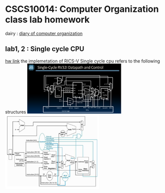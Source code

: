 # CSCS10014: Computer Organization class lab homework

dairy : [diary of computer organization](https://hackmd.io/cuwvQXPuQt6DtWr_r6M5yw)



## lab1, 2 : Single cycle CPU 
[hw link](https://nycu-caslab.github.io/CO2024/labs/Lab%202.html)
the implemetation of RICS-V Single cycle cpu refers to the following structures 
<img src="images/image-1.png" style="max-width:60%; height:auto;">
<img src="images/image-2.png" style="max-width:60%; height:auto;">
